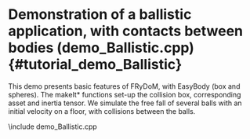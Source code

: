 Demonstration of a ballistic application, with contacts between bodies (demo_Ballistic.cpp) {#tutorial_demo_Ballistic}
==========================

This demo presents basic features of FRyDoM, with EasyBody (box and spheres). The makeIt* functions set-up the collision
box, corresponding asset and inertia tensor. We simulate the free fall of several balls with an initial velocity on a 
floor, with collisions between the balls.

\include demo_Ballistic.cpp
